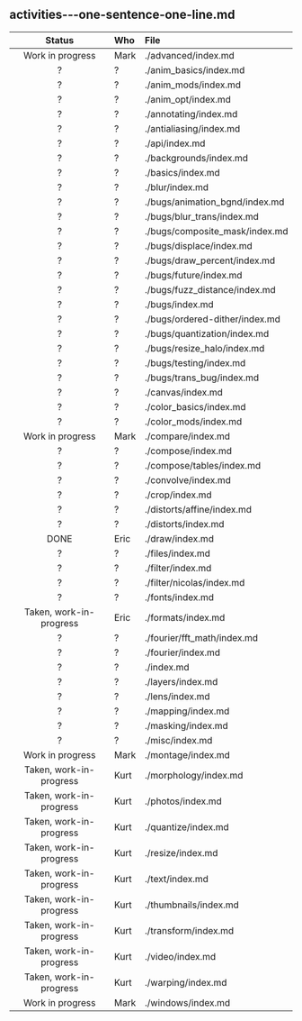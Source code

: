 ## activities---one-sentence-one-line.md

<!--
 table below as Markdown `pipe_table` (with "lazy"/"ugly" formatting)

 To see it as HTML, use:

   pandoc \
    -o activities---one-sentence-one-line.html \
       activities---one-sentence-one-line.md 

 To get a nicer table view within Markdown, use:

   pandoc \
    -o activities---one-sentence-one-line.ghmd \
    -f markdown \
    -t markdown_github \
       activities---one-sentence-one-line.md 

-->


Status|Who|File
:-:|:-|:-
Work in progress|Mark|./advanced/index.md
?|?|./anim_basics/index.md
?|?|./anim_mods/index.md
?|?|./anim_opt/index.md
?|?|./annotating/index.md
?|?|./antialiasing/index.md
?|?|./api/index.md
?|?|./backgrounds/index.md
?|?|./basics/index.md
?|?|./blur/index.md
?|?|./bugs/animation_bgnd/index.md
?|?|./bugs/blur_trans/index.md
?|?|./bugs/composite_mask/index.md
?|?|./bugs/displace/index.md
?|?|./bugs/draw_percent/index.md
?|?|./bugs/future/index.md
?|?|./bugs/fuzz_distance/index.md
?|?|./bugs/index.md
?|?|./bugs/ordered-dither/index.md
?|?|./bugs/quantization/index.md
?|?|./bugs/resize_halo/index.md
?|?|./bugs/testing/index.md
?|?|./bugs/trans_bug/index.md
?|?|./canvas/index.md
?|?|./color_basics/index.md
?|?|./color_mods/index.md
Work in progress|Mark|./compare/index.md
?|?|./compose/index.md
?|?|./compose/tables/index.md
?|?|./convolve/index.md
?|?|./crop/index.md
?|?|./distorts/affine/index.md
?|?|./distorts/index.md
DONE|Eric|./draw/index.md
?|?|./files/index.md
?|?|./filter/index.md
?|?|./filter/nicolas/index.md
?|?|./fonts/index.md
Taken, work-in-progress|Eric|./formats/index.md
?|?|./fourier/fft_math/index.md
?|?|./fourier/index.md
?|?|./index.md
?|?|./layers/index.md
?|?|./lens/index.md
?|?|./mapping/index.md
?|?|./masking/index.md
?|?|./misc/index.md
Work in progress|Mark|./montage/index.md
Taken, work-in-progress|Kurt|./morphology/index.md
Taken, work-in-progress|Kurt|./photos/index.md
Taken, work-in-progress|Kurt|./quantize/index.md
Taken, work-in-progress|Kurt|./resize/index.md
Taken, work-in-progress|Kurt|./text/index.md
Taken, work-in-progress|Kurt|./thumbnails/index.md
Taken, work-in-progress|Kurt|./transform/index.md
Taken, work-in-progress|Kurt|./video/index.md
Taken, work-in-progress|Kurt|./warping/index.md
Work in progress|Mark|./windows/index.md
